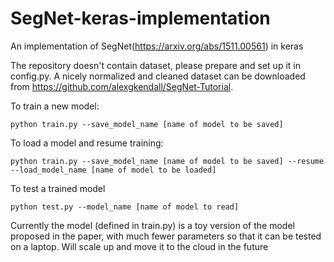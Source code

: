 # SegNet-keras-implementation
An implementation of SegNet(https://arxiv.org/abs/1511.00561) in keras

The repository doesn't contain dataset, please prepare and set up it in config.py. A nicely normalized and cleaned dataset can be downloaded from https://github.com/alexgkendall/SegNet-Tutorial.

To train a new model:

```console
python train.py --save_model_name [name of model to be saved]
```

To load a model and resume training:

```console
python train.py --save_model_name [name of model to be saved] --resume --load_model_name [name of model to be loaded]
```

To test a trained model

```console
python test.py --model_name [name of model to read]
```

Currently the model (defined in train.py) is a toy version of the model proposed in the paper, with much fewer parameters so that it can be tested on a laptop. Will scale up and move it to the cloud in the future
